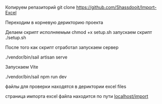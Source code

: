 
Копируем репазиторий  git clone https://github.com/Shassdooit/Import-Excel

Переходим в корневую дерикторию проекта

Делаем скрипт исполняемым chmod +x setup.sh запускаем скрипт ./setup.sh

После того как скрипт отработал запускаем сервер

./vendor/bin/sail artisan serve

Запускаем Vite

./vendor/bin/sail npm run dev

файлы для проверки находятся в дериктории excel files

страница импорта excel файла находится по пути [localhost/import](http://localhost/import)
